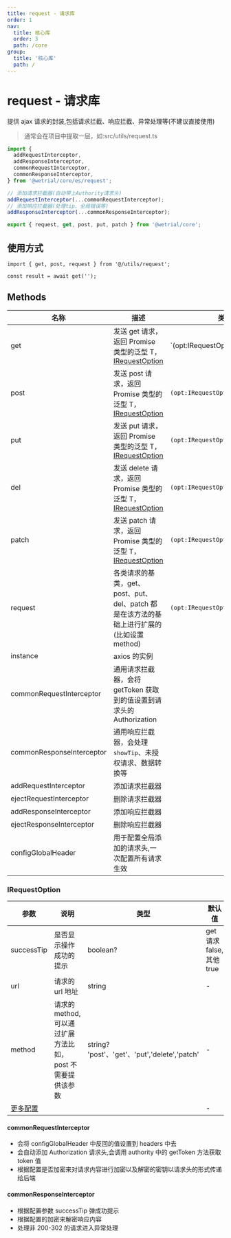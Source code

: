 ```yaml
---
title: request - 请求库
order: 1
nav:
  title: 核心库
  order: 3
  path: /core
group:
  title: '核心库'
  path: /
---
```


# request - 请求库

提供 ajax 请求的封装,包括请求拦截、响应拦截、异常处理等(不建议直接使用)

> 通常会在项目中提取一层，如:src/utils/request.ts

```ts | pure
import {
  addRequestInterceptor,
  addResponseInterceptor,
  commonRequestInterceptor,
  commonResponseInterceptor,
} from '@wetrial/core/es/request';

// 添加请求拦截器(自动带上Authority请求头)
addRequestInterceptor(...commonRequestInterceptor);
// 添加响应拦截器(处理tip、全局错误等)
addResponseInterceptor(...commonResponseInterceptor);

export { request, get, post, put, patch } from '@wetrial/core';
```

## 使用方式

```tsx |pure
import { get, post, request } from '@/utils/request';

const result = await get('');
```

## Methods

| 名称 | 描述 | 类型 |
| --- | --- | --- |
| get | 发送 get 请求，返回 Promise 类型的泛型 T，[IRequestOption](#irequestoption) | `(opt:IRequestOption | string):Promise<T>` |
| post | 发送 post 请求，返回 Promise 类型的泛型 T，[IRequestOption](#irequestoption) | `(opt:IRequestOption):Promise<T>` |
| put | 发送 put 请求，返回 Promise 类型的泛型 T，[IRequestOption](#irequestoption) | `(opt:IRequestOption):Promise<T>` |
| del | 发送 delete 请求，返回 Promise 类型的泛型 T，[IRequestOption](#irequestoption) | `(opt:IRequestOption):Promise<T>` |
| patch | 发送 patch 请求，返回 Promise 类型的泛型 T，[IRequestOption](#irequestoption) | `(opt:IRequestOption):Promise<T>` |
| request | 各类请求的基类，get、post、put、del、patch 都是在该方法的基础上进行扩展的(比如设置 method) | `(opt:IRequestOption):Promise<T>` |
| instance | axios 的实例 |  |
| commonRequestInterceptor | 通用请求拦截器，会将 getToken 获取到的值设置到请求头的 Authorization |  |
| commonResponseInterceptor | 通用响应拦截器，会处理`showTip`、未授权请求、数据转换等 |  |
| addRequestInterceptor | 添加请求拦截器 |  |
| ejectRequestInterceptor | 删除请求拦截器 |  |
| addResponseInterceptor | 添加响应拦截器 |  |
| ejectResponseInterceptor | 删除响应拦截器 |  |
| configGlobalHeader | 用于配置全局添加的请求头,一次配置所有请求生效 |  |

### IRequestOption

| 参数 | 说明 | 类型 | 默认值 |
| --- | --- | --- | --- |
| successTip | 是否显示操作成功的提示 | boolean? | get 请求 false,其他 true |
| url | 请求的 url 地址 | string | - |
| method | 请求的 method,可以通过扩展方法比如，post 不需要提供该参数 | string? 'post'、'get'、'put','delete','patch' | - |
| [更多配置](https://github.com/axios/axios#request-config) |  |  | - |

#### commonRequestInterceptor

- 会将 configGlobalHeader 中反回的值设置到 headers 中去
- 会自动添加 Authorization 请求头,会调用 authority 中的 getToken 方法获取 token 值
- 根据配置是否加密来对请求内容进行加密以及解密的密钥以请求头的形式传递给后端

#### commonResponseInterceptor

- 根据配置参数 successTip 弹成功提示
- 根据配置的加密来解密响应内容
- 处理非 200-302 的请求进入异常处理
